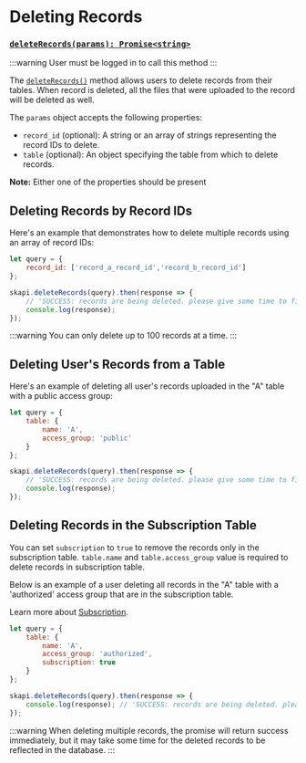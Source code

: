 
# Deleting Records

### [`deleteRecords(params): Promise<string>`](/api-reference/database/README.md#deleterecords)

:::warning
User must be logged in to call this method
:::

The [`deleteRecords()`](/api-reference/database/README.md#deleterecords) method allows users to delete records from their tables.
When record is deleted, all the files that were uploaded to the record will be deleted as well.

The `params` object accepts the following properties:

- `record_id` (optional): A string or an array of strings representing the record IDs to delete.
- `table` (optional): An object specifying the table from which to delete records.

**Note:** Either one of the properties should be present

## Deleting Records by Record IDs

Here's an example that demonstrates how to delete multiple records using an array of record IDs:
```js
let query = {
    record_id: ['record_a_record_id','record_b_record_id']
};

skapi.deleteRecords(query).then(response => {
    // 'SUCCESS: records are being deleted. please give some time to finish the process.'
    console.log(response);
});
```

:::warning
You can only delete up to 100 records at a time.
:::

## Deleting User's Records from a Table
Here's an example of deleting all user's records uploaded in the "A" table with a public access group:

```js
let query = {
    table: {
        name: 'A',
        access_group: 'public'
    }
};

skapi.deleteRecords(query).then(response => {
    // 'SUCCESS: records are being deleted. please give some time to finish the process.'
    console.log(response);
});
```

## Deleting Records in the Subscription Table

You can set `subscription` to `true` to remove the records only in the subscription table.
`table.name` and `table.access_group` value is required to delete records in subscription table.

Below is an example of a user deleting all records in the "A" table with a 'authorized' access group that are in the subscription table.

Learn more about [Subscription](/database/subscription.md).

```js
let query = {
    table: {
        name: 'A',
        access_group: 'authorized',
        subscription: true
    }
};

skapi.deleteRecords(query).then(response => {
    console.log(response); // 'SUCCESS: records are being deleted. please give some time to finish the process.'
});
```

:::warning
When deleting multiple records, the promise will return success immediately, but it may take some time for the deleted records to be reflected in the database.
:::